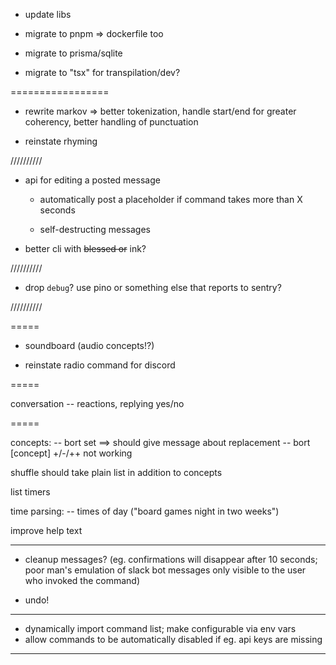 <!-- prettier-ignore-start -->

- update libs

- migrate to pnpm => dockerfile too

- migrate to prisma/sqlite

- migrate to "tsx" for transpilation/dev?

=================

- rewrite markov => better tokenization, handle start/end for greater coherency, better handling of punctuation

- reinstate rhyming








//////////

- api for editing a posted message

  - automatically post a placeholder if command takes more than X seconds

  - self-destructing messages

- better cli with ~~blessed or~~ ink?

//////////

- drop `debug`? use pino or something else that reports to sentry?

//////////

=====

- soundboard (audio concepts!?)

- reinstate radio command for discord

=====

conversation -- reactions, replying yes/no

=====

concepts:
-- bort set ==> should give message about replacement
-- bort [concept] +/-/++ not working

shuffle should take plain list in addition to concepts

list timers

time parsing:
-- times of day ("board games night in two weeks")

improve help text

---

- cleanup messages? (eg. confirmations will disappear after 10 seconds; poor
  man's emulation of slack bot messages only visible to the user who invoked the
  command)

- undo!

---

- dynamically import command list; make configurable via env vars
- allow commands to be automatically disabled if eg. api keys are missing

---




<!-- prettier-ignore-end -->
